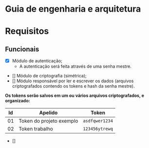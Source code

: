 
# Guia de engenharia e arquitetura 

# Requisitos

## Funcionais

- [x] Módulo de autenticação; 
    * A autenticação será feita através de uma senha mestre.
- [] Módulo de criptografia (simétrica);
- [] Módulo responsável por ler e escrever os dados (arquivos criptografados contendo os tokens e hash da senha mestre).

**Os tokens serão salvos em um ou vários arquivos criptografados, e organizado:**

|Id|Apelido|Token|
|---|---|---|
01|Token do projeto exemplo| `asdfqwer1234`
02|Token trabalho| `123456ytrewq`

- [] 